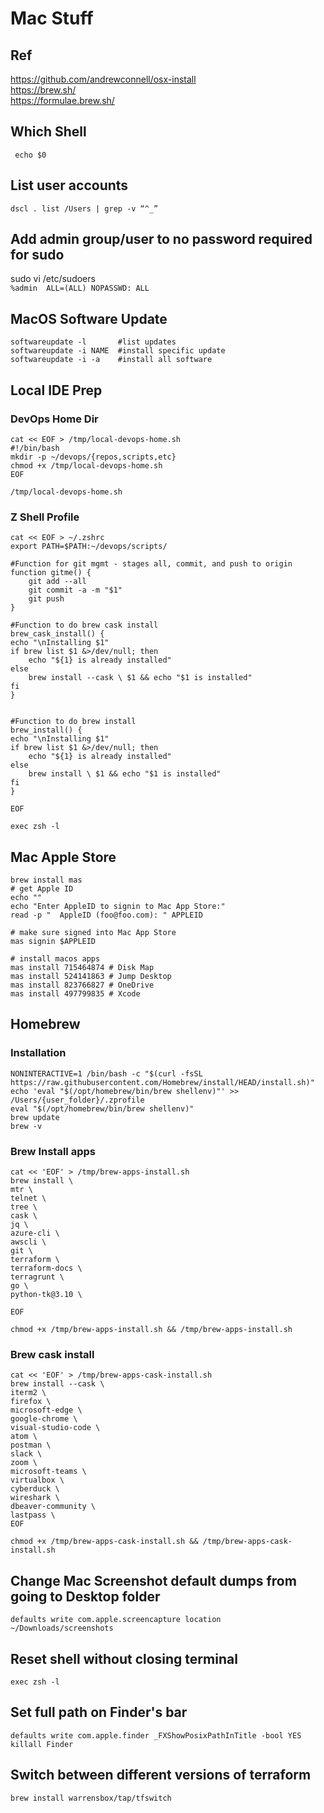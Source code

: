 # Mac Stuff

## Ref
https://github.com/andrewconnell/osx-install  
https://brew.sh/  
https://formulae.brew.sh/  

## Which Shell
     echo $0
    
## List user accounts
    dscl . list /Users | grep -v “^_”

## Add admin group/user to no password required for sudo
sudo vi /etc/sudoers  
    `%admin  ALL=(ALL) NOPASSWD: ALL`
    
## MacOS Software Update
    softwareupdate -l       #list updates
    softwareupdate -i NAME  #install specific update
    softwareupdate -i -a    #install all software
    
## Local  IDE Prep
### DevOps Home Dir 
    cat << EOF > /tmp/local-devops-home.sh
    #!/bin/bash
    mkdir -p ~/devops/{repos,scripts,etc}
    chmod +x /tmp/local-devops-home.sh
    EOF
    
    /tmp/local-devops-home.sh
 
### Z Shell Profile
    cat << EOF > ~/.zshrc
    export PATH=$PATH:~/devops/scripts/
    
    #Function for git mgmt - stages all, commit, and push to origin
    function gitme() {
        git add --all
        git commit -a -m "$1"
        git push
    }
    
    #Function to do brew cask install
    brew_cask_install() {
    echo "\nInstalling $1"
    if brew list $1 &>/dev/null; then
        echo "${1} is already installed"
    else
        brew install --cask \ $1 && echo "$1 is installed"
    fi
    }

    
    #Function to do brew install
    brew_install() {
    echo "\nInstalling $1"
    if brew list $1 &>/dev/null; then
        echo "${1} is already installed"
    else
        brew install \ $1 && echo "$1 is installed"
    fi
    }
    
    EOF
    
    exec zsh -l
    
## Mac Apple Store
    brew install mas
    # get Apple ID
    echo ""
    echo "Enter AppleID to signin to Mac App Store:"
    read -p "  AppleID (foo@foo.com): " APPLEID

    # make sure signed into Mac App Store
    mas signin $APPLEID
    
    # install macos apps
    mas install 715464874 # Disk Map
    mas install 524141863 # Jump Desktop
    mas install 823766827 # OneDrive
    mas install 497799835 # Xcode
    
## Homebrew
### Installation
    NONINTERACTIVE=1 /bin/bash -c "$(curl -fsSL https://raw.githubusercontent.com/Homebrew/install/HEAD/install.sh)"
    echo 'eval "$(/opt/homebrew/bin/brew shellenv)"' >> /Users/{user_folder}/.zprofile
    eval "$(/opt/homebrew/bin/brew shellenv)"
    brew update
    brew -v

### Brew Install apps  
    cat << 'EOF' > /tmp/brew-apps-install.sh
    brew install \
    mtr \
    telnet \
    tree \
    cask \
    jq \
    azure-cli \
    awscli \
    git \
    terraform \
    terraform-docs \
    terragrunt \
    go \
    python-tk@3.10 \
    
    EOF
    
    chmod +x /tmp/brew-apps-install.sh && /tmp/brew-apps-install.sh

### Brew cask install
    cat << 'EOF' > /tmp/brew-apps-cask-install.sh
    brew install --cask \
    iterm2 \
    firefox \
    microsoft-edge \
    google-chrome \
    visual-studio-code \
    atom \
    postman \
    slack \
    zoom \
    microsoft-teams \
    virtualbox \
    cyberduck \
    wireshark \
    dbeaver-community \
    lastpass \
    EOF
    
    chmod +x /tmp/brew-apps-cask-install.sh && /tmp/brew-apps-cask-install.sh
    
    

## Change Mac Screenshot default dumps from going to Desktop folder

    defaults write com.apple.screencapture location ~/Downloads/screenshots

## Reset shell without closing terminal

    exec zsh -l

## Set full path on Finder's bar

    defaults write com.apple.finder _FXShowPosixPathInTitle -bool YES
    killall Finder
    

    

     

## Switch between different versions of terraform

    brew install warrensbox/tap/tfswitch

 
